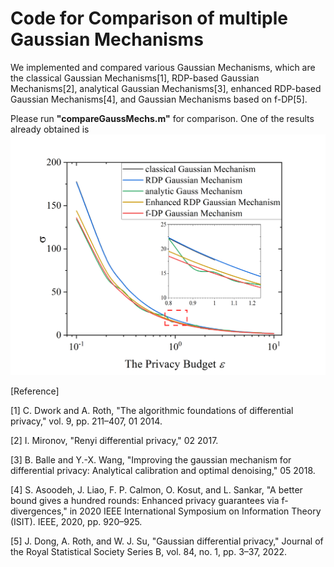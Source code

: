 # Code for Comparison of multiple Gaussian Mechanisms

We implemented and compared various Gaussian Mechanisms, which are the classical Gaussian Mechanisms[1], RDP-based Gaussian Mechanisms[2], analytical Gaussian Mechanisms[3], enhanced RDP-based Gaussian Mechanisms[4], and Gaussian Mechanisms based on f-DP[5].

Please run **"compareGaussMechs.m"** for comparison. One of the results already obtained is
![image](https://github.com/imcjp/DPHTR/blob/main/GSMeches/compareResult.png)

[Reference]

[1] C. Dwork and A. Roth, "The algorithmic foundations of differential privacy," vol. 9, pp. 211–407, 01 2014.

[2] I. Mironov, "Renyi differential privacy," 02 2017.

[3] B. Balle and Y.-X. Wang, "Improving the gaussian mechanism for differential privacy: Analytical calibration and optimal denoising," 05 2018.

[4] S. Asoodeh, J. Liao, F. P. Calmon, O. Kosut, and L. Sankar, "A better bound gives a hundred rounds: Enhanced privacy guarantees via f-divergences," in 2020 IEEE International Symposium on Information Theory (ISIT). IEEE, 2020, pp. 920–925.

[5]  J. Dong, A. Roth, and W. J. Su, "Gaussian differential privacy," Journal of the Royal Statistical Society Series B, vol. 84, no. 1, pp. 3–37, 2022.
